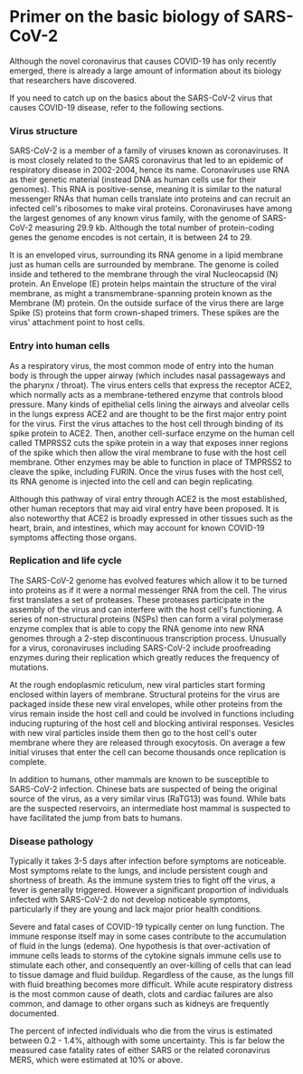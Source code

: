 # Primer on the basic biology of SARS-CoV-2

Although the novel coronavirus that causes COVID-19 has only recently emerged, there is
already a large amount of information about its biology that researchers have discovered.

If you need to catch up on the basics about the SARS-CoV-2 virus that causes COVID-19 disease,
refer to the following sections.

### Virus structure

SARS-CoV-2 is a member of a family of viruses known as coronaviruses. It is most closely related
to the SARS coronavirus that led to an epidemic of respiratory disease in 2002-2004, hence its 
name. Coronaviruses use RNA as their genetic material (instead DNA as human cells use for their genomes).
This RNA is positive-sense, meaning it is similar to the natural messenger RNAs that human cells translate 
into proteins and can recruit an infected cell's ribosomes to make viral proteins. Coronaviruses have
among the largest genomes of any known virus family, with the genome of SARS-CoV-2 measuring 29.9 kb.
Although the total number of protein-coding genes the genome encodes is not certain, it is between 24 to 29. 

It is an enveloped virus, surrounding its RNA genome in a lipid membrane just as human cells are surrounded 
by membrane. The genome is coiled inside and tethered to the membrane through the viral Nucleocapsid (N) 
protein. An Envelope (E) protein helps maintain the structure of the viral membrane, as might a transmembrane-spanning
protein known as the Membrane (M) protein. On the outside surface of the virus there are large Spike (S) 
proteins that form crown-shaped trimers. These spikes are the virus' attachment point to host cells.


### Entry into human cells

As a respiratory virus, the most common mode of entry into the human body is through the upper
airway (which includes nasal passageways and the pharynx / throat). The virus enters
cells that express the receptor ACE2, which normally acts as a membrane-tethered enzyme that controls
blood pressure. Many kinds of epithelial cells lining the airways and alveolar cells in the lungs express 
ACE2 and are thought to be the first major entry point for the virus. First the virus attaches to the host cell through
binding of its spike protein to ACE2. Then, another cell-surface enzyme on the human cell called TMPRSS2 
cuts the spike protein in a way that exposes inner regions of the spike which then allow the viral membrane
to fuse with the host cell membrane. Other enzymes may be able to function in place of TMPRSS2 to cleave the 
spike, including FURIN. Once the virus fuses with the host cell, its RNA genome is injected into the cell
and can begin replicating.

Although this pathway of viral entry through ACE2 is the most established, other human receptors that
may aid viral entry have been proposed. It is also noteworthy that ACE2 is broadly expressed in other 
tissues such as the heart, brain, and intestines, which may account for known COVID-19 symptoms affecting
those organs.


### Replication and life cycle

The SARS-CoV-2 genome has evolved features which allow it to be turned into proteins as if it
were a normal messenger RNA from the cell. The virus first translates a set of proteases. These
proteases participate in the assembly of the virus and can interfere with the host cell's functioning.
A series of non-structural proteins (NSPs) then can form a viral polymerase enzyme complex that 
is able to copy the RNA genome into new RNA genomes through a 2-step discontinuous transcription 
process. Unusually for a virus, coronaviruses including SARS-CoV-2 include proofreading enzymes 
during their replication which greatly reduces the frequency of mutations.

At the rough endoplasmic reticulum, new viral particles start forming enclosed within layers of membrane.
Structural proteins for the virus are packaged inside these new viral envelopes, while other proteins
from the virus remain inside the host cell and could be involved in functions including inducing rupturing
of the host cell and blocking antiviral responses. Vesicles with new viral particles inside them then
go to the host cell's outer membrane where they are released through exocytosis. On average a few initial 
viruses that enter the cell can become thousands once replication is complete.

In addition to humans, other mammals are known to be susceptible to SARS-CoV-2 infection. Chinese bats 
are suspected of being the original source of the virus, as a very similar virus (RaTG13) was found. While
bats are the suspected reservoirs, an intermediate host mammal is suspected to have facilitated the jump
from bats to humans. 


### Disease pathology

Typically it takes 3-5 days after infection before symptoms are noticeable. Most symptoms relate to the 
lungs, and include persistent cough and shortness of breath. As the immune system tries to fight off the
virus, a fever is generally triggered. However a significant proportion of individuals infected with SARS-CoV-2
do not develop noticeable symptoms, particularly if they are young and lack major prior health conditions.

Severe and fatal cases of COVID-19 typically center on lung function. The immune response itself may in some cases
contribute to the accumulation of fluid in the lungs (edema). One hypothesis is that over-activation of immune cells
leads to storms of the cytokine signals immune cells use to stimulate each other, and consequently an over-killing of 
cells that can lead to tissue damage and fluid buildup. Regardless of the cause, as the lungs fill with fluid breathing
becomes more difficult. While acute respiratory distress is the most common cause of death, clots and cardiac failures 
are also common, and damage to other organs such as kidneys are frequently documented.

The percent of infected individuals who die from the virus is estimated between 0.2 - 1.4%, although with some uncertainty. 
This is far below the measured case fatality rates of either SARS or the related coronavirus MERS, which were estimated at 10%
or above. 




